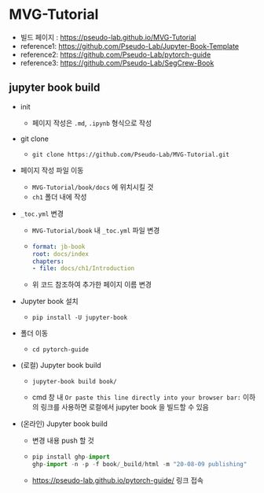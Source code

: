 # MVG-Tutorial

- 빌드 페이지 : https://pseudo-lab.github.io/MVG-Tutorial
- reference1: https://github.com/Pseudo-Lab/Jupyter-Book-Template
- reference2: https://github.com/Pseudo-Lab/pytorch-guide
- reference3: https://github.com/Pseudo-Lab/SegCrew-Book

## jupyter book build

- init
  - 페이지 작성은 `.md`, `.ipynb` 형식으로 작성

- git clone 

  - ```
    git clone https://github.com/Pseudo-Lab/MVG-Tutorial.git
    ```

- 페이지 작성 파일 이동

  - `MVG-Tutorial/book/docs` 에 위치시킬 것
  - `ch1` 폴더 내에 작성

- `_toc.yml` 변경

  - `MVG-Tutorial/book` 내 `_toc.yml` 파일 변경

  - ```yaml
	format: jb-book
	root: docs/index
	chapters:
	- file: docs/ch1/Introduction
    ```

  - 위 코드 참조하여 추가한 페이지 이름 변경

- Jupyter book 설치

  - ```
    pip install -U jupyter-book
    ```

- 폴더 이동

  - ```
    cd pytorch-guide
    ```

- (로컬) Jupyter book build

  - ```
    jupyter-book build book/
    ```

  - cmd 창 내 `Or paste this line directly into your browser bar:` 이하의 링크를 사용하면 로컬에서 jupyter book 을 빌드할 수 있음

- (온라인) Jupyter book build

  - 변경 내용 push 할 것

  - ```python
    pip install ghp-import
    ghp-import -n -p -f book/_build/html -m "20-08-09 publishing"
    ```

  - https://pseudo-lab.github.io/pytorch-guide/ 링크 접속
